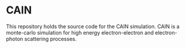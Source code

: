 # CAIN
This repository holds the source code for the CAIN simulation.  CAIN is a monte-carlo simulation for high energy electron-electron and electron-photon scattering processes.
